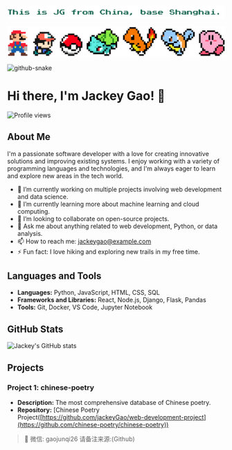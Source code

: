 <img src="./who.png">


<p align="center">
  <img src="./banner.png"/>
</p>


 <picture>
        <source media="(prefers-color-scheme: dark)" srcset="github-snake-dark.svg" />
        <source media="(prefers-color-scheme: light)" srcset="github-snake.svg" />
        <img alt="github-snake" src="github-snake.svg" />
 </picture>

# Hi there, I'm Jackey Gao! 👋

![Profile views](https://gpvc.arturio.dev/jackeyGao)

## About Me

I'm a passionate software developer with a love for creating innovative solutions and improving existing systems. I enjoy working with a variety of programming languages and technologies, and I'm always eager to learn and explore new areas in the tech world.

- 🔭 I’m currently working on multiple projects involving web development and data science.
- 🌱 I’m currently learning more about machine learning and cloud computing.
- 👯 I’m looking to collaborate on open-source projects.
- 💬 Ask me about anything related to web development, Python, or data analysis.
- 📫 How to reach me: [jackeygao@example.com](mailto:jackeygao@example.com)
- ⚡ Fun fact: I love hiking and exploring new trails in my free time.

## Languages and Tools

- **Languages:** Python, JavaScript, HTML, CSS, SQL
- **Frameworks and Libraries:** React, Node.js, Django, Flask, Pandas
- **Tools:** Git, Docker, VS Code, Jupyter Notebook

## GitHub Stats

![Jackey's GitHub stats](https://github-readme-stats.vercel.app/api?username=jackeyGao&show_icons=true&theme=radical)

## Projects

### Project 1: chinese-poetry
- **Description:** The most comprehensive database of Chinese poetry.
- **Repository:** [Chinese Poetry Project([https://github.com/jackeyGao/web-development-project](https://github.com/chinese-poetry/chinese-poetry))


> 💬 微信: gaojunqi26 请备注来源:(Github)



<!--
**jackeyGao/jackeyGao** is a ✨ _special_ ✨ repository because its `README.md` (this file) appears on your GitHub profile.
Here are some ideas to get you started:

- 🔭 I’m currently working on ...
- 🌱 I’m currently learning ...
- 👯 I’m looking to collaborate on ...
- 🤔 I’m looking for help with ...
- 💬 Ask me about ...
- 📫 How to reach me: ...
- 😄 Pronouns: ...
- ⚡ Fun fact: ...
-->
